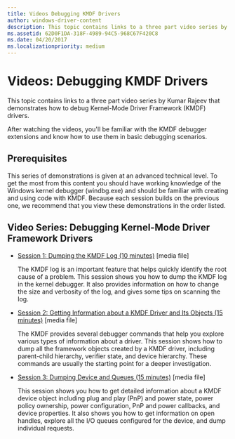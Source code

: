 ```yaml
---
title: Videos Debugging KMDF Drivers
author: windows-driver-content
description: This topic contains links to a three part video series by Kumar Rajeev that demonstrates how to debug Kernel-Mode Driver Framework (KMDF) drivers.
ms.assetid: 62D0F1DA-318F-4989-94C5-968C67F420C8
ms.date: 04/20/2017
ms.localizationpriority: medium
---
```


# Videos: Debugging KMDF Drivers


This topic contains links to a three part video series by Kumar Rajeev that demonstrates how to debug Kernel-Mode Driver Framework (KMDF) drivers.

After watching the videos, you'll be familiar with the KMDF debugger extensions and know how to use them in basic debugging scenarios.

## Prerequisites


This series of demonstrations is given at an advanced technical level. To get the most from this content you should have working knowledge of the Windows kernel debugger (windbg.exe) and should be familiar with creating and using code with KMDF. Because each session builds on the previous one, we recommend that you view these demonstrations in the order listed.

## Video Series: Debugging Kernel-Mode Driver Framework Drivers


-   [Session 1: Dumping the KMDF Log (10 minutes)](http://download.microsoft.com/download/B/5/E/B5ECC1FC-7408-461C-B226-CF3AE3E3873F/Debugging-KMDF-Drivers-Part-1.wmv) \[media file\]

    The KMDF log is an important feature that helps quickly identify the root cause of a problem. This session shows you how to dump the KMDF log in the kernel debugger. It also provides information on how to change the size and verbosity of the log, and gives some tips on scanning the log.

-   [Session 2: Getting Information about a KMDF Driver and Its Objects (15 minutes)](http://download.microsoft.com/download/B/5/E/B5ECC1FC-7408-461C-B226-CF3AE3E3873F/Debugging-KMDF-Drivers-Part-2.wmv) \[media file\]

    The KMDF provides several debugger commands that help you explore various types of information about a driver. This session shows how to dump all the framework objects created by a KMDF driver, including parent-child hierarchy, verifier state, and device hierarchy. These commands are usually the starting point for a deeper investigation.

-   [Session 3: Dumping Device and Queues (15 minutes)](http://download.microsoft.com/download/B/5/E/B5ECC1FC-7408-461C-B226-CF3AE3E3873F/Debugging-KMDF-Drivers-Part-3.wmv) \[media file\]

    This session shows you how to get detailed information about a KMDF device object including plug and play (PnP) and power state, power policy ownership, power configuration, PnP and power callbacks, and device properties. It also shows you how to get information on open handles, explore all the I/O queues configured for the device, and dump individual requests.

 

 





